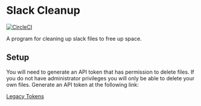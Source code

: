 # Slack Cleanup

[![CircleCI](https://circleci.com/gh/madecomfy/slack-cleanup/tree/master.svg?style=svg&circle-token=4aee14214b029ff6bcb7664e8c403ef1288e84f4)](https://circleci.com/gh/madecomfy/slack-cleanup/tree/master)

A program for cleaning up slack files to free up space.

## Setup

You will need to generate an API token that has permission to delete files. If you do not have administrator
privileges you will only be able to delete your own files. Generate an API token at the following link:

[Legacy Tokens](https://api.slack.com/custom-integrations/legacy-tokens)
